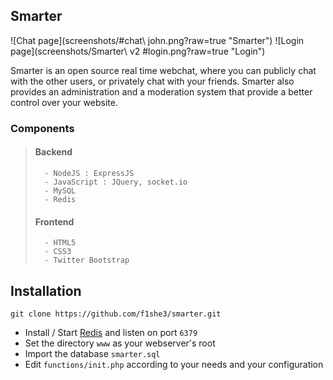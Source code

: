 ## Smarter ##
![Chat page](screenshots/#chat\ john.png?raw=true "Smarter")
![Login page](screenshots/Smarter\ v2 #login.png?raw=true "Login")

Smarter is an open source real time webchat, where you can publicly chat with
the other users, or privately chat with your friends. Smarter also provides an
administration and a moderation system that provide a better control over your
website.
### Components ###
>	#### Backend ####
>		- NodeJS : ExpressJS
>		- JavaScript : JQuery, socket.io
> 		- MySQL
>		- Redis
>	#### Frontend ####
>		- HTML5
>		- CSS3
>		- Twitter Bootstrap
## Installation ##
```
git clone https://github.com/f1she3/smarter.git
```
- Install / Start [Redis](https://redis.io/) and listen on port `6379`
- Set the directory `www` as your webserver's root
- Import the database `smarter.sql`
- Edit `functions/init.php` according to your needs and your configuration

